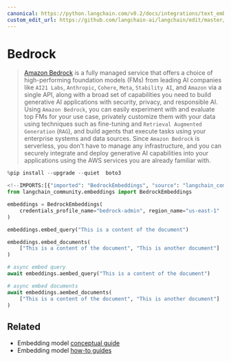 ```yaml
---
canonical: https://python.langchain.com/v0.2/docs/integrations/text_embedding/bedrock/
custom_edit_url: https://github.com/langchain-ai/langchain/edit/master/docs/docs/integrations/text_embedding/bedrock.ipynb
---
```


# Bedrock

> [Amazon Bedrock](https://aws.amazon.com/bedrock/) is a fully managed service that offers a choice of
high-performing foundation models (FMs) from leading AI companies like `AI21 Labs`, `Anthropic`, `Cohere`,
`Meta`, `Stability AI`, and `Amazon` via a single API, along with a broad set of capabilities you need to
build generative AI applications with security, privacy, and responsible AI. Using `Amazon Bedrock`,
you can easily experiment with and evaluate top FMs for your use case, privately customize them with
your data using techniques such as fine-tuning and `Retrieval Augmented Generation` (`RAG`), and build
agents that execute tasks using your enterprise systems and data sources. Since `Amazon Bedrock` is
serverless, you don't have to manage any infrastructure, and you can securely integrate and deploy
generative AI capabilities into your applications using the AWS services you are already familiar with.

```python
%pip install --upgrade --quiet  boto3
```

```python
<!--IMPORTS:[{"imported": "BedrockEmbeddings", "source": "langchain_community.embeddings", "docs": "https://api.python.langchain.com/en/latest/embeddings/langchain_community.embeddings.bedrock.BedrockEmbeddings.html", "title": "Bedrock"}]-->
from langchain_community.embeddings import BedrockEmbeddings

embeddings = BedrockEmbeddings(
    credentials_profile_name="bedrock-admin", region_name="us-east-1"
)
```

```python
embeddings.embed_query("This is a content of the document")
```

```python
embeddings.embed_documents(
    ["This is a content of the document", "This is another document"]
)
```

```python
# async embed query
await embeddings.aembed_query("This is a content of the document")
```

```python
# async embed documents
await embeddings.aembed_documents(
    ["This is a content of the document", "This is another document"]
)
```

## Related

- Embedding model [conceptual guide](/docs/concepts/#embedding-models)
- Embedding model [how-to guides](/docs/how_to/#embedding-models)